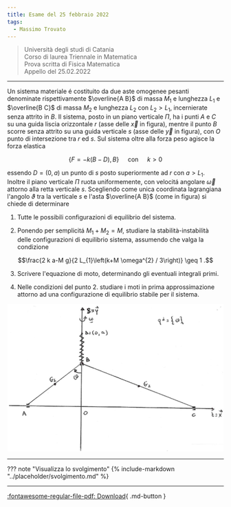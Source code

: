 ```yaml
---
title: Esame del 25 febbraio 2022
tags:
  - Massimo Trovato
---
```


>Università degli studi di Catania<br> Corso di laurea Triennale in Matematica<br> Prova scritta di Fisica Matematica<br> Appello del 25.02.2022

---

Un sistema materiale é costituito da due aste omogenee pesanti
denominate rispettivamente $\overline{A B}$ di massa $M_{1}$ e lunghezza
$L_{1}$ e $\overline{B C}$ di massa $M_{2}$ e lunghezza $L_{2}$ con
$L_{2}>L_{1}$, incernierate senza attrito in $B$. Il sistema, posto in
un piano verticale $\Pi$, ha i punti $A$ e $C$ su una guida liscia
orizzontale $r$ (asse delle $\vec{x}$ in figura), mentre il punto $B$
scorre senza attrito su una guida verticale $s$ (asse delle $\vec{y}$ in
figura), con $O$ punto di intersezione tra $r$ ed $s$. Sul sistema oltre
alla forza peso agisce la forza elastica

$$\{F=-k(B-D), B\} \quad \text { con } \quad k>0$$

essendo $D=(0, a)$ un punto di $s$ posto superiormente ad $r$ con
$a>L_{1}$. Inoltre il piano verticale $\Pi$ ruota uniformemente, con
velocitá angolare $\vec{\omega}$ attorno alla retta verticale $s$.
Scegliendo come unica coordinata lagrangiana l'angolo $\vartheta$ tra la
verticale $s$ e l'asta $\overline{A B}$ (come in figura) si chiede di
determinare

1.  Tutte le possibili configurazioni di equilibrio del sistema.

2.  Ponendo per semplicitá $M_{1}+M_{2}=M$, studiare la
    stabilità-instabilità delle configurazioni di equilibrio sistema,
    assumendo che valga la condizione

$$\frac{2 k a-M g}{2 L_{1}\left(k+M \omega^{2} / 3\right)} \geq 1 .$$

3.  Scrivere l'equazione di moto, determinando gli eventuali integrali
    primi.

4.  Nelle condizioni del punto 2. studiare i moti in prima
    approssimazione attorno ad una configurazione di equilibrio stabile
    per il sistema.

![image](images/2023_04_04_fdeaa97a1ff25f89fa04g-11.jpg)

---

??? note "Visualizza lo svolgimento"
    {% include-markdown "../placeholder/svolgimento.md" %}

---

[:fontawesome-regular-file-pdf: Download](pdf/2022-02-25.pdf){ .md-button }
